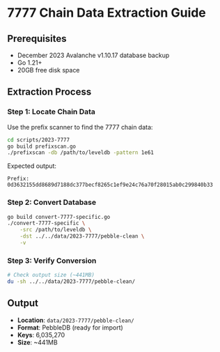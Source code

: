 # 7777 Chain Data Extraction Guide

## Prerequisites

- December 2023 Avalanche v1.10.17 database backup
- Go 1.21+ 
- 20GB free disk space

## Extraction Process

### Step 1: Locate Chain Data

Use the prefix scanner to find the 7777 chain data:

```bash
cd scripts/2023-7777
go build prefixscan.go
./prefixscan -db /path/to/leveldb -pattern 1e61
```

Expected output:
```
Prefix: 0d3632155dd8689d7188dc377becf8265c1ef9e24c76a70f28015ab0c299840b33
```

### Step 2: Convert Database

```bash
go build convert-7777-specific.go
./convert-7777-specific \
    -src /path/to/leveldb \
    -dst ../../data/2023-7777/pebble-clean \
    -v
```

### Step 3: Verify Conversion

```bash
# Check output size (~441MB)
du -sh ../../data/2023-7777/pebble-clean/
```

## Output

- **Location**: `data/2023-7777/pebble-clean/`
- **Format**: PebbleDB (ready for import)
- **Keys**: 6,035,270
- **Size**: ~441MB